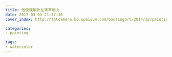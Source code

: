```yaml
---
title: 他使我躺卧在青草地上
date: 2017-03-03 21:37:30
cover_index: http://fatcamera.b0.upaiyun.com/baotingart/2014/12/painting-0003-180x180.jpg

categories:
- painting

tags:
- watercolor
---
```

